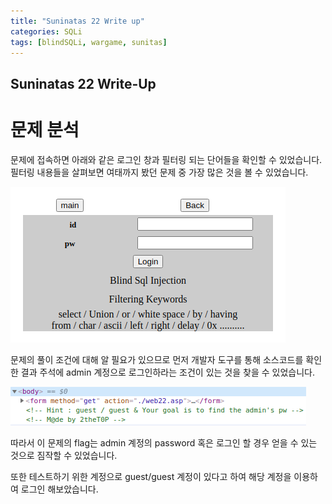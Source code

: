 ```yaml
---
title: "Suninatas 22 Write up"
categories: SQLi
tags: [blindSQLi, wargame, sunitas]
---
```


Suninatas 22 Write-Up
---------------------

# 문제 분석

문제에 접속하면 아래와 같은 로그인 창과 필터링 되는 단어들을 확인할 수 있었습니다.
필터링 내용들을 살펴보면 여태까지 봤던 문제 중 가장 많은 것을 볼 수 있었습니다.

![Suninatas_22_Main](https://github.com/Jun-Project-LAB/Jun-Project-LAB.github.io/blob/main/_image/suninatas_22_main.png?raw=true)

문제의 풀이 조건에 대해 알 필요가 있으므로 먼저 개발자 도구를 통해 소스코드를 확인한 결과
 주석에 admin 계정으로 로그인하라는 조건이 있는 것을 찾을 수 있었습니다.

![Suninatas_22_source](https://github.com/Jun-Project-LAB/Jun-Project-LAB.github.io/blob/main/_image/suninatas_22_source.png?raw=true)

따라서 이 문제의 flag는 admin 계정의 password 혹은 로그인 할 경우 얻을 수 있는 것으로 짐작할 수 있었습니다.

또한 테스트하기 위한 계정으로 guest/guest 계정이 있다고 하여 해당 계정을 이용하여 로그인 해보았습니다.

